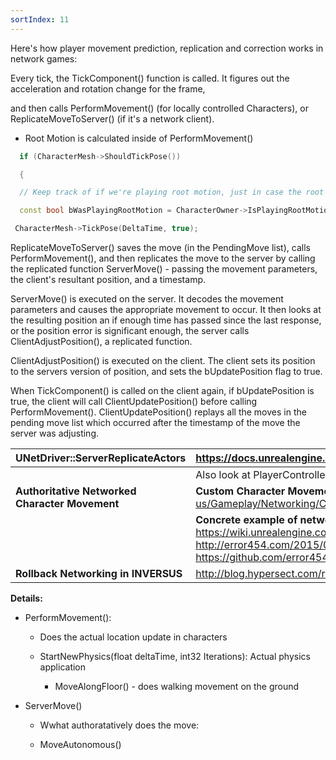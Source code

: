 ```yaml
---
sortIndex: 11
---
```


Here's how player movement prediction, replication and correction works in network games:

Every tick, the TickComponent() function is called. It figures out the acceleration and rotation change for the frame,

and then calls PerformMovement() (for locally controlled Characters), or ReplicateMoveToServer() (if it's a network client).

- Root Motion is calculated inside of PerformMovement()

```cpp
  if (CharacterMesh->ShouldTickPose())

  {

  // Keep track of if we're playing root motion, just in case the root motion montage ends this frame.

  const bool bWasPlayingRootMotion = CharacterOwner->IsPlayingRootMotion();

 CharacterMesh->TickPose(DeltaTime, true);
```

ReplicateMoveToServer() saves the move (in the PendingMove list), calls PerformMovement(), and then replicates the move to the server by calling the replicated function ServerMove() - passing the movement parameters, the client's resultant position, and a timestamp.

ServerMove() is executed on the server. It decodes the movement parameters and causes the appropriate movement to occur. It then looks at the resulting position an if enough time has passed since the last response, or the position error is significant enough, the server calls ClientAdjustPosition(), a replicated function.

ClientAdjustPosition() is executed on the client. The client sets its position to the servers version of position, and sets the bUpdatePosition flag to true.

When TickComponent() is called on the client again, if bUpdatePosition is true, the client will call ClientUpdatePosition() before calling PerformMovement(). ClientUpdatePosition() replays all the moves in the pending move list which occurred after the timestamp of the move the server was adjusting.

| UNetDriver::ServerReplicateActors              | <https://docs.unrealengine.com/latest/INT/API/Runtime/Engine/Engine/UNetDriver/ServerReplicateActors/index.html>                                                                                                                                                                                                                                                             |
| ---------------------------------------------- | ---------------------------------------------------------------------------------------------------------------------------------------------------------------------------------------------------------------------------------------------------------------------------------------------------------------------------------------------------------------------------- |
|                                                | Also look at PlayerController::SendClientAdjustment & INetworkPredictionInterface                                                                                                                                                                                                                                                                                            |
| **Authoritative Networked Character Movement** | **Custom Character Movement:** <https://docs.unrealengine.com/en-us/Gameplay/Networking/CharacterMovementComponent>                                                                                                                                                                                                                                                          |
|                                                | **Concrete example of networked custom character movement:**   1) <https://wiki.unrealengine.com/Authoritative_Networked_Character_Movement#Boost_Dodge>                             2) <http://error454.com/2015/03/20/ue4/movement/replication>                                                          3) <https://github.com/error454/CharacterMovementReplication-UE4> |
| **Rollback Networking in INVERSUS**            | <http://blog.hypersect.com/rollback-networking-in-inversus>                                                                                                                                                                                                                                                                                                                  |

**Details:**

- PerformMovement():

  - Does the actual location update in characters

  - StartNewPhysics(float deltaTime, int32 Iterations): Actual physics application

    - MoveAlongFloor() - does walking movement on the ground

- ServerMove()

  - Wwhat authoratatively does the move:

  - MoveAutonomous()
